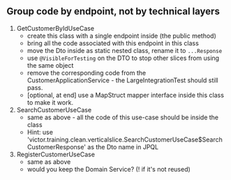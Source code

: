 ## Group code by endpoint, not by technical layers
1. GetCustomerByIdUseCase
   - create this class with a single endpoint inside (the public method)
   - bring all the code associated with this endpoint in this class 
   - move the Dto inside as static nested class, rename it to `...Response`
   - use `@VisibleForTesting` on the DTO to stop other slices from using the same object
   - remove the corresponding code from the CustomerApplicationService - the LargeIntegrationTest should still pass.
   - [optional, at end] use a MapStruct mapper interface inside this class to make it work.
2. SearchCustomerUseCase
   - same as above - all the code of this use-case should be inside the class
   - Hint: use 'victor.training.clean.verticalslice.SearchCustomerUseCase$SearchCustomerResponse' as the Dto name in JPQL
3. RegisterCustomerUseCase
   - same as above
   - would you keep the Domain Service? (! if it's not reused)


